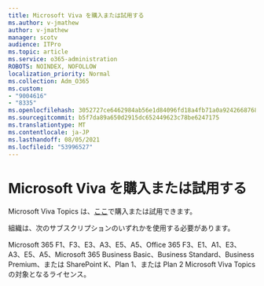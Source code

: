 ```yaml
---
title: Microsoft Viva を購入または試用する
ms.author: v-jmathew
author: v-jmathew
manager: scotv
audience: ITPro
ms.topic: article
ms.service: o365-administration
ROBOTS: NOINDEX, NOFOLLOW
localization_priority: Normal
ms.collection: Adm_O365
ms.custom:
- "9004616"
- "8335"
ms.openlocfilehash: 3052727ce6462984ab56e1d84096fd18a4fb71a0a9242668768793e2d0416ab5
ms.sourcegitcommit: b5f7da89a650d2915dc652449623c78be6247175
ms.translationtype: MT
ms.contentlocale: ja-JP
ms.lasthandoff: 08/05/2021
ms.locfileid: "53996527"
---
```

# <a name="buy-or-trial-microsoft-viva"></a>Microsoft Viva を購入または試用する

Microsoft Viva Topics は、[ここ](https://aka.ms/BuyVivaTopics)で購入または試用できます。

組織は、次のサブスクリプションのいずれかを使用する必要があります。

Microsoft 365 F1、F3、E3、A3、E5、A5、Office 365 F3、E1、A1、E3、A3、E5、A5、Microsoft 365 Business Basic、Business Standard、Business Premium、または SharePoint K、Plan 1、または Plan 2 Microsoft Viva Topics の対象となるライセンス。
